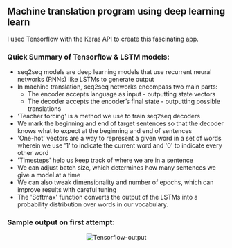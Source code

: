 ## Machine translation program using deep learning learn
I used Tensorflow with the Keras API to create this fascinating app.

### Quick Summary of Tensorflow & LSTM models:
-   seq2seq models are deep learning models that use recurrent neural networks (RNNs) like LSTMs to generate output
-   In machine translation, seq2seq networks encompass two main parts:
    -   The encoder accepts language as input - outputting state vectors
    -   The decoder accepts the encoder’s final state - outputting possible translations
-   'Teacher forcing' is a method we use to train seq2seq decoders
-   We mark the beginning and end of target sentences so that the decoder knows what to expect at the beginning and end of sentences
-   'One-hot' vectors are a way to represent a given word in a set of words wherein we use '1' to indicate the current word and '0' to indicate every other word
-   'Timesteps' help us keep track of where we are in a sentence
-   We can adjust batch size, which determines how many sentences we give a model at a time
-   We can also tweak dimensionality and number of epochs, which can improve results with careful tuning
-   The 'Softmax' function converts the output of the LSTMs into a probability distribution over words in our vocabulary.

### Sample output on first attempt:
<p align="center"><img src="https://i.ibb.co/8DvyNxw/Tensorflow-output.jpg" alt="Tensorflow-output" border="0"></p>
